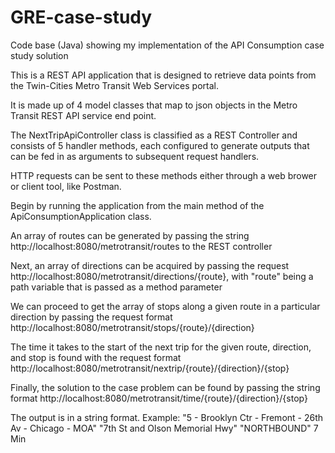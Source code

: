 # GRE-case-study
Code base (Java) showing my implementation of the API Consumption case study solution

This is a REST API application that is designed to retrieve data points from the Twin-Cities Metro Transit Web Services portal.

It is made up of 4 model classes that map to json objects in the Metro Transit REST API service end point.

The NextTripApiController class is classified as a REST Controller and consists of 5 handler methods, each configured to generate outputs that can be fed in as arguments to subsequent request handlers.

HTTP requests can be sent to these methods either through a web brower or client tool, like Postman.

Begin by running the application from the main method of the ApiConsumptionApplication class.

An array of routes can be generated by passing the string http://localhost:8080/metrotransit/routes to the REST controller

Next, an array of directions can be acquired by passing the request http://localhost:8080/metrotransit/directions/{route}, with "route" being a path variable that is passed as a method parameter

We can proceed to get the array of stops along a given route in a particular direction by passing the request format http://localhost:8080/metrotransit/stops/{route}/{direction}

The time it takes to the start of the next trip for the given route, direction, and stop is found with the request format http://localhost:8080/metrotransit/nextrip/{route}/{direction}/{stop}

Finally, the solution to the case problem can be found by passing the string format http://localhost:8080/metrotransit/time/{route}/{direction}/{stop}

The output is in a string format. Example: "5 - Brooklyn Ctr - Fremont - 26th Av - Chicago - MOA" "7th St and Olson Memorial Hwy" "NORTHBOUND" 7 Min
